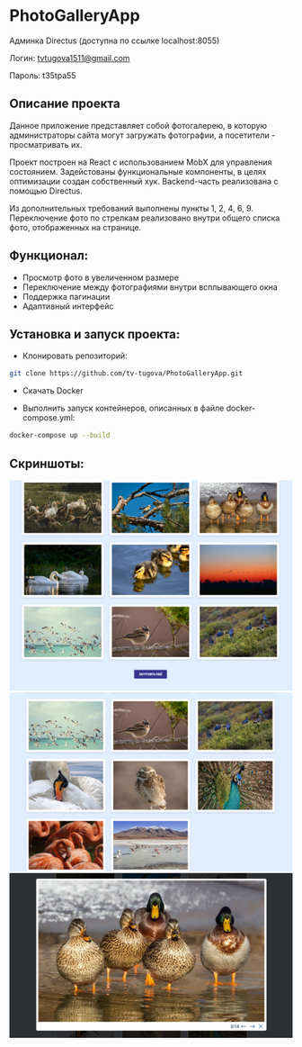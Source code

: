 
#  PhotoGalleryApp
Админка Directus (доступна по ссылке localhost:8055)

Логин: tvtugova1511@gmail.com

Пароль: t35tpa55

## Описание проекта
Данное приложение представляет собой фотогалерею, в которую администраторы сайта могут загружать фотографии, а посетители - просматривать их. 

Проект построен на React с использованием MobX для управления состоянием. Задейстованы функциональные компоненты, в целях оптимизации создан собственный хук. Backend-часть реализована с помощью Directus.

Из дополнительных требований выполнены пункты 1, 2, 4, 6, 9. Переключение фото по стрелкам реализовано внутри общего списка фото, отображенных на странице. 

## Функционал:
- Просмотр фото в увеличенном размере
- Переключение между фотографиями внутри всплывающего окна
- Поддержка пагинации
- Адаптивный интерфейс

## Установка и запуск проекта:

- Клонировать репозиторий:
```bash
git clone https://github.com/tv-tugova/PhotoGalleryApp.git
```

- Скачать Docker

- Выполнить запуск контейнеров, описанных в файле docker-compose.yml:
```bash
docker-compose up --build
```

## Скриншоты:

![photo-list](./images/photo-list.png)
![load-more](./images/load-more.png)
![modal](./images/modal.png)


